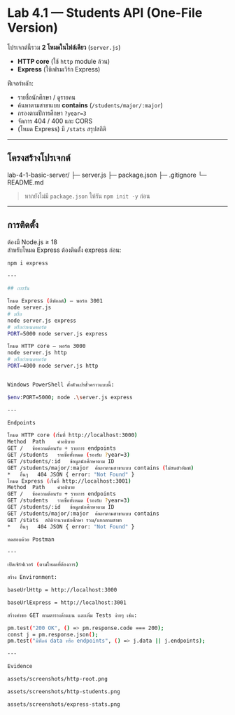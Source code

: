 # Lab 4.1 — Students API (One-File Version)

โปรเจกต์นี้รวม **2 โหมดในไฟล์เดียว** (`server.js`)  
- **HTTP core** (ใช้ `http` module ล้วน)  
- **Express** (ใช้เฟรมเวิร์ก Express)

ฟีเจอร์หลัก:
- รายชื่อนักศึกษา / ดูรายคน
- ค้นหาตามสาขาแบบ **contains** (`/students/major/:major`)
- กรองตามปีการศึกษา `?year=3`
- จัดการ 404 / 400 และ CORS
- (โหมด Express) มี `/stats` สรุปสถิติ

---

## โครงสร้างโปรเจกต์

lab-4-1-basic-server/
├─ server.js
├─ package.json
├─ .gitignore
└─ README.md

> หากยังไม่มี `package.json` ให้รัน `npm init -y` ก่อน

---

## การติดตั้ง

ต้องมี Node.js ≥ 18  
สำหรับโหมด Express ต้องติดตั้ง express ก่อน:
```bash
npm i express

---

## การรัน

โหมด Express (ดีฟอลต์) — พอร์ต 3001
node server.js
# หรือ
node server.js express
# หรือกำหนดพอร์ต
PORT=5000 node server.js express

โหมด HTTP core — พอร์ต 3000
node server.js http
# หรือกำหนดพอร์ต
PORT=4000 node server.js http


Windows PowerShell ตั้งตัวแปรชั่วคราวแบบนี้:

$env:PORT=5000; node .\server.js express

---

Endpoints

โหมด HTTP core (เริ่มที่ http://localhost:3000)
Method	Path	คำอธิบาย
GET	/	ข้อความต้อนรับ + รายการ endpoints
GET	/students	รายชื่อทั้งหมด (รองรับ ?year=3)
GET	/students/:id	ข้อมูลนักศึกษาตาม ID
GET	/students/major/:major	ค้นหาตามสาขาแบบ contains (ไม่สนตัวพิมพ์)
*	อื่นๆ	404 JSON { error: "Not Found" }
โหมด Express (เริ่มที่ http://localhost:3001)
Method	Path	คำอธิบาย
GET	/	ข้อความต้อนรับ + รายการ endpoints
GET	/students	รายชื่อทั้งหมด (รองรับ ?year=3)
GET	/students/:id	ข้อมูลนักศึกษาตาม ID
GET	/students/major/:major	ค้นหาตามสาขาแบบ contains
GET	/stats	สถิติจำนวนนักศึกษา รวม/แยกตามสาขา
*	อื่นๆ	404 JSON { error: "Not Found" }

ทดสอบด้วย Postman 

---

เปิดเซิร์ฟเวอร์ (ตามโหมดที่ต้องการ)

สร้าง Environment:

baseUrlHttp = http://localhost:3000

baseUrlExpress = http://localhost:3001

สร้างคำขอ GET ตามตารางด้านบน และเพิ่ม Tests ง่ายๆ เช่น:

pm.test("200 OK", () => pm.response.code === 200);
const j = pm.response.json();
pm.test("มีฟิลด์ data หรือ endpoints", () => j.data || j.endpoints);

---

Evidence 

assets/screenshots/http-root.png

assets/screenshots/http-students.png

assets/screenshots/express-stats.png